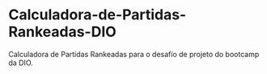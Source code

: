 # Calculadora-de-Partidas-Rankeadas-DIO
Calculadora de Partidas Rankeadas para o desafío de projeto do bootcamp da DIO.
